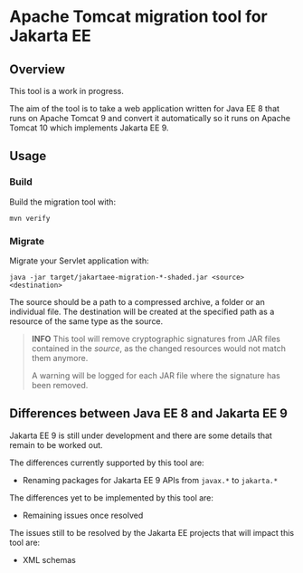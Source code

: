 # Apache Tomcat migration tool for Jakarta EE

## Overview

This tool is a work in progress.

The aim of the tool is to take a web application written for Java EE 8 that runs on Apache Tomcat 9 and convert it automatically so it runs on Apache Tomcat 10 which implements Jakarta EE 9.

## Usage

### Build

Build the migration tool with:

    mvn verify

### Migrate

Migrate your Servlet application with:

    java -jar target/jakartaee-migration-*-shaded.jar <source> <destination>

The source should be a path to a compressed archive, a folder or an individual file. The destination will be created at the specified path as a resource of the same type as the source.

> **INFO**
> This tool will remove cryptographic signatures from JAR files contained in the *source*, as the changed resources would not match them anymore.
>
> A warning will be logged for each JAR file where the signature has been removed.

## Differences between Java EE 8 and Jakarta EE 9

Jakarta EE 9 is still under development and there are some details that remain to be worked out.

The differences currently supported by this tool are:

* Renaming packages for Jakarta EE 9 APIs from `javax.*` to `jakarta.*`

The differences yet to be implemented by this tool are:

* Remaining issues once resolved

The issues still to be resolved by the Jakarta EE projects that will impact this tool are:

* XML schemas
